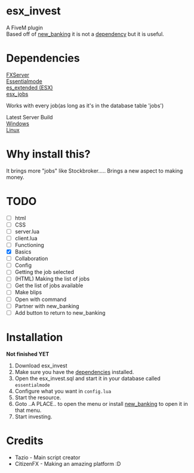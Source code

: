 # esx_invest
A FiveM plugin <br>
Based off of [new_banking](https://forum.fivem.net/t/release-new-banking-reskin/220487) it is not a [dependency](#dependencies) but it is useful.

# Dependencies
[FXServer](https://docs.fivem.net/server-manual/setting-up-a-server/)<br>
[Essentialmode](https://forum.fivem.net/t/release-essentialmode-base/3665)<br>
[es_extended (ESX)](https://forum.fivem.net/t/release-esx-base/39881)<br>
[esx_jobs](https://forum.fivem.net/t/release-esx-jobs/41949)<br>

Works with every job(as long as it's in the database table 'jobs')

Latest Server Build <br>
[Windows](https://runtime.fivem.net/artifacts/fivem/build_server_windows/master/)<br>
[Linux](https://runtime.fivem.net/artifacts/fivem/build_proot_linux/master/)

# Why install this?
It brings more "jobs" like Stockbroker.....
Brings a new aspect to making money.

# TODO
- [ ] html
- [ ] CSS
- [ ] server.lua
- [ ] client.lua
- [ ] Functioning
- [x] Basics
- [ ] Collaboration
- [ ] Config
- [ ] Getting the job selected
- [ ] (HTML) Making the list of jobs
- [ ] Get the list of jobs available
- [ ] Make blips
- [ ] Open with command
- [ ] Partner with new_banking
- [ ] Add button to return to new_banking

# Installation
**Not finished YET**

1. Download esx_invest
2. Make sure you have the [dependencies](#dependencies) installed.
3. Open the esx_invest.sql and start it in your database called `essentialmode`
4. Configure what you want in `config.lua`
5. Start the resource.
6. Goto ..A PLACE.. to open the menu or install [new_banking](https://forum.fivem.net/t/release-new-banking-reskin/220487) to open it in that menu.
7. Start investing.

# Credits
* Tazio - Main script creator
* CitizenFX - Making an amazing platform :D
